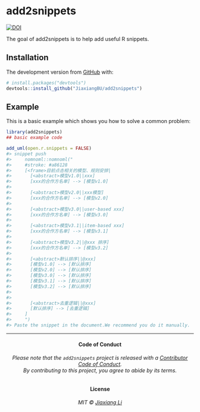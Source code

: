 
<!-- README.md is generated from README.Rmd. Please edit that file -->

# add2snippets

<!-- badges: start -->

[![DOI](https://zenodo.org/badge/199655626.svg)](https://zenodo.org/badge/latestdoi/199655626)
<!-- badges: end -->

The goal of add2snippets is to help add useful R snippets.

## Installation

The development version from [GitHub](https://github.com/) with:

``` r
# install.packages("devtools")
devtools::install_github("JiaxiangBU/add2snippets")
```

## Example

This is a basic example which shows you how to solve a common problem:

``` r
library(add2snippets)
## basic example code
```

``` r
add_uml(open.r.snippets = FALSE)
#> snippet push
#>     nomnoml::nomnoml("
#>     #stroke: #a86128
#>     [<frame>目前点击相关的模型、规则安排|
#>       [<abstract>模型v1.0||xxx]
#>       [xxx的合作方名单] --> [模型v1.0]
#> 
#>       [<abstract>模型v2.0||xxx模型]
#>       [xxx的合作方名单] --> [模型v2.0]
#> 
#>       [<abstract>模型v3.0||user-based xxx]
#>       [xxx的合作方名单] --> [模型v3.0]
#> 
#>       [<abstract>模型v3.1||item-based xxx]
#>       [xxx的合作方名单] --> [模型v3.1]
#> 
#>       [<abstract>模型v3.2||@xxx 排序]
#>       [xxx的合作方名单] --> [模型v3.2]
#> 
#>       [<abstract>默认排序||@xxx]
#>       [模型v1.0] --> [默认排序]
#>       [模型v2.0] --> [默认排序]
#>       [模型v3.0] --> [默认排序]
#>       [模型v3.1] --> [默认排序]
#>       [模型v3.2] --> [默认排序]
#> 
#> 
#>       [<abstract>去重逻辑||@xxx]
#>       [默认排序] --> [去重逻辑]
#>     ]
#>     ")
#> Paste the snippet in the document.We recommend you do it manually.
```

-----

<h4 align="center">

**Code of Conduct**

</h4>

<h6 align="center">

Please note that the `add2snippets` project is released with a
[Contributor Code of Conduct](.github/CODE_OF_CONDUCT.md).<br>By
contributing to this project, you agree to abide by its terms.

</h6>

<h4 align="center">

**License**

</h4>

<h6 align="center">

MIT © [Jiaxiang Li](LICENSE.md)

</h6>
